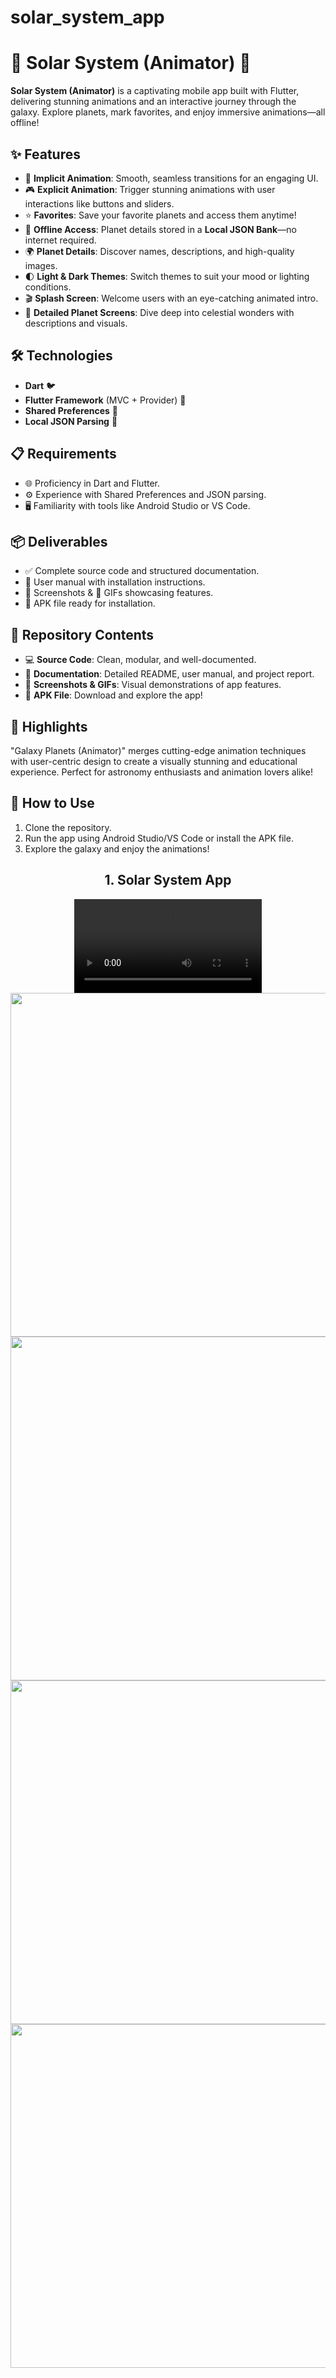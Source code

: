 # solar_system_app

# 🌌 Solar System (Animator) 🚀

**Solar System (Animator)** is a captivating mobile app built with Flutter, delivering stunning animations and an interactive journey through the galaxy. Explore planets, mark favorites, and enjoy immersive animations—all offline!

## ✨ Features

- 🎨 **Implicit Animation**: Smooth, seamless transitions for an engaging UI.  
- 🎮 **Explicit Animation**: Trigger stunning animations with user interactions like buttons and sliders.  
- ⭐ **Favorites**: Save your favorite planets and access them anytime!  
- 📂 **Offline Access**: Planet details stored in a **Local JSON Bank**—no internet required.  
- 🌍 **Planet Details**: Discover names, descriptions, and high-quality images.  
- 🌓 **Light & Dark Themes**: Switch themes to suit your mood or lighting conditions.  
- 🎬 **Splash Screen**: Welcome users with an eye-catching animated intro.  
- 🔭 **Detailed Planet Screens**: Dive deep into celestial wonders with descriptions and visuals.

## 🛠️ Technologies

- **Dart** 🐦  
- **Flutter Framework** (MVC + Provider) 📱  
- **Shared Preferences** 💾  
- **Local JSON Parsing** 🧩  

## 📋 Requirements

- 🌐 Proficiency in Dart and Flutter.  
- ⚙️ Experience with Shared Preferences and JSON parsing.  
- 🖥️ Familiarity with tools like Android Studio or VS Code.  

## 📦 Deliverables

- ✅ Complete source code and structured documentation.  
- 📝 User manual with installation instructions.  
- 📸 Screenshots & 🎥 GIFs showcasing features.  
- 📱 APK file ready for installation.  

## 📁 Repository Contents

- 💻 **Source Code**: Clean, modular, and well-documented.  
- 📝 **Documentation**: Detailed README, user manual, and project report.  
- 📸 **Screenshots & GIFs**: Visual demonstrations of app features.  
- 📱 **APK File**: Download and explore the app!  

## 🌟 Highlights

"Galaxy Planets (Animator)" merges cutting-edge animation techniques with user-centric design to create a visually stunning and educational experience. Perfect for astronomy enthusiasts and animation lovers alike!

## 🚀 How to Use

1. Clone the repository.  
2. Run the app using Android Studio/VS Code or install the APK file.  
3. Explore the galaxy and enjoy the animations!  


<h2 align="center">1. Solar System App </h2>

<div align="center">
 <video src="https://github.com/user-attachments/assets/6d8e391c-3f66-498d-8d3d-b1b880586984" type="video/mp4"> 
</video>
</div>

<div align="center">
  <img height="550"  src="https://github.com/user-attachments/assets/90ada9ae-683a-4d8b-a1f6-84b43a0b8bff" />
  <img height="550"  src="https://github.com/user-attachments/assets/e595d5ce-a9da-484f-95d1-870142428e52" />
  <img height="550"  src="https://github.com/user-attachments/assets/500480db-761e-4184-b58d-d75d030cacca" />
   <img height="550"  src="https://github.com/user-attachments/assets/916f74a6-57ca-46a4-98f4-4e217fa93ceb" />
</div>
